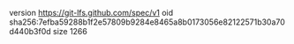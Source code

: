 version https://git-lfs.github.com/spec/v1
oid sha256:7efba59288b1f2e57809b9284e8465a8b0173056e82122571b30a70d440b3f0d
size 1266
